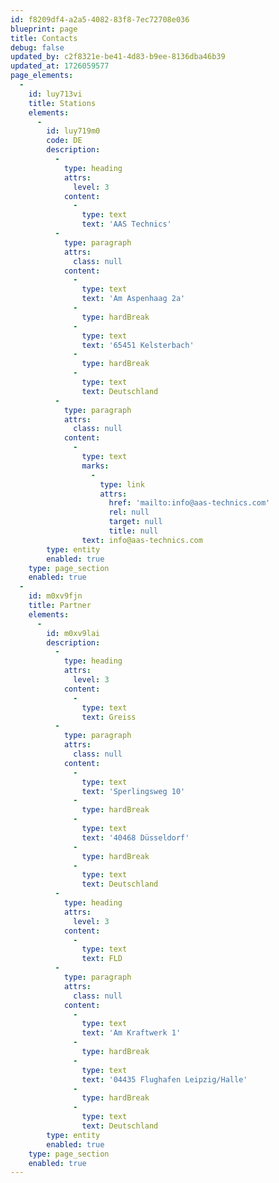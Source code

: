 ```yaml
---
id: f8209df4-a2a5-4082-83f8-7ec72708e036
blueprint: page
title: Contacts
debug: false
updated_by: c2f8321e-be41-4d83-b9ee-8136dba46b39
updated_at: 1726059577
page_elements:
  -
    id: luy713vi
    title: Stations
    elements:
      -
        id: luy719m0
        code: DE
        description:
          -
            type: heading
            attrs:
              level: 3
            content:
              -
                type: text
                text: 'AAS Technics'
          -
            type: paragraph
            attrs:
              class: null
            content:
              -
                type: text
                text: 'Am Aspenhaag 2a'
              -
                type: hardBreak
              -
                type: text
                text: '65451 Kelsterbach'
              -
                type: hardBreak
              -
                type: text
                text: Deutschland
          -
            type: paragraph
            attrs:
              class: null
            content:
              -
                type: text
                marks:
                  -
                    type: link
                    attrs:
                      href: 'mailto:info@aas-technics.com'
                      rel: null
                      target: null
                      title: null
                text: info@aas-technics.com
        type: entity
        enabled: true
    type: page_section
    enabled: true
  -
    id: m0xv9fjn
    title: Partner
    elements:
      -
        id: m0xv9lai
        description:
          -
            type: heading
            attrs:
              level: 3
            content:
              -
                type: text
                text: Greiss
          -
            type: paragraph
            attrs:
              class: null
            content:
              -
                type: text
                text: 'Sperlingsweg 10'
              -
                type: hardBreak
              -
                type: text
                text: '40468 Düsseldorf'
              -
                type: hardBreak
              -
                type: text
                text: Deutschland
          -
            type: heading
            attrs:
              level: 3
            content:
              -
                type: text
                text: FLD
          -
            type: paragraph
            attrs:
              class: null
            content:
              -
                type: text
                text: 'Am Kraftwerk 1'
              -
                type: hardBreak
              -
                type: text
                text: '04435 Flughafen Leipzig/Halle'
              -
                type: hardBreak
              -
                type: text
                text: Deutschland
        type: entity
        enabled: true
    type: page_section
    enabled: true
---
```

